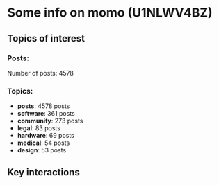 # Some info on momo (U1NLWV4BZ)


## Topics of interest

### Posts: 

Number of posts: 4578

### Topics:

* __posts__: 4578 posts
* __software__: 361 posts
* __community__: 273 posts
* __legal__: 83 posts
* __hardware__: 69 posts
* __medical__: 54 posts
* __design__: 53 posts

## Key interactions 

